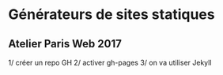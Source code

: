 # Générateurs de sites statiques 
## Atelier Paris Web 2017

1/ créer un repo GH
2/ activer gh-pages
3/ on va utiliser Jekyll
